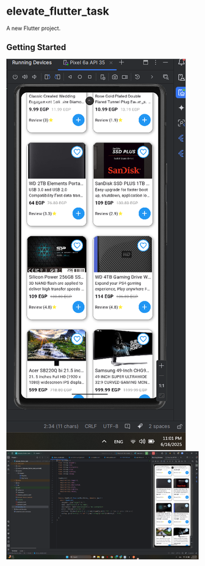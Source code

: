 # elevate_flutter_task

A new Flutter project.

## Getting Started

![img.png](img.png)
![img_1.png](img_1.png)